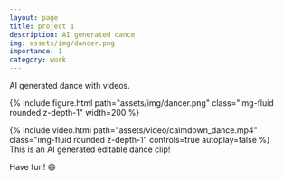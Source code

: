 ```yaml
---
layout: page
title: project 1
description: AI generated dance
img: assets/img/dancer.png
importance: 1
category: work
---
```


AI generated dance with videos.

{% include figure.html path="assets/img/dancer.png" class="img-fluid rounded z-depth-1" width=200 %}

<div class="row">
    <div class="col-sm mt-3 mt-md-0">
        {% include video.html path="assets/video/calmdown_dance.mp4" class="img-fluid rounded z-depth-1" controls=true autoplay=false %}
    </div>
</div>
<div class="caption">
    This is an AI generated editable dance clip!
</div>

Have fun! :smile:
